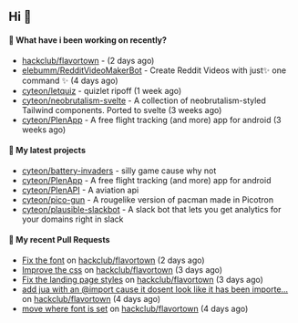 ## Hi 👋

#### 👀 What have i been working on recently?

- [hackclub/flavortown](https://github.com/hackclub/flavortown) -  (2 days ago)
- [elebumm/RedditVideoMakerBot](https://github.com/elebumm/RedditVideoMakerBot) - Create Reddit Videos with just✨ one command ✨ (4 days ago)
- [cyteon/letquiz](https://github.com/cyteon/letquiz) - quizlet ripoff (1 week ago)
- [cyteon/neobrutalism-svelte](https://github.com/cyteon/neobrutalism-svelte) - A collection of neobrutalism-styled Tailwind components. Ported to svelte (3 weeks ago)
- [cyteon/PlenApp](https://github.com/cyteon/PlenApp) - A free flight tracking (and more) app for android (3 weeks ago)

#### 🌱 My latest projects

- [cyteon/battery-invaders](https://github.com/cyteon/battery-invaders) - silly game cause why not
- [cyteon/PlenApp](https://github.com/cyteon/PlenApp) - A free flight tracking (and more) app for android
- [cyteon/PlenAPI](https://github.com/cyteon/PlenAPI) - A aviation api
- [cyteon/pico-gun](https://github.com/cyteon/pico-gun) - A rougelike version of pacman made in Picotron
- [cyteon/plausible-slackbot](https://github.com/cyteon/plausible-slackbot) - A slack bot that lets you get analytics for your domains right in slack

#### 🔨 My recent Pull Requests

- [Fix the font](https://github.com/hackclub/flavortown/pull/65) on [hackclub/flavortown](https://github.com/hackclub/flavortown) (2 days ago)
- [Improve the css](https://github.com/hackclub/flavortown/pull/58) on [hackclub/flavortown](https://github.com/hackclub/flavortown) (3 days ago)
- [Fix the landing page styles](https://github.com/hackclub/flavortown/pull/57) on [hackclub/flavortown](https://github.com/hackclub/flavortown) (3 days ago)
- [add jua with an @import cause it dosent look like it has been importe…](https://github.com/hackclub/flavortown/pull/54) on [hackclub/flavortown](https://github.com/hackclub/flavortown) (4 days ago)
- [move where font is set](https://github.com/hackclub/flavortown/pull/53) on [hackclub/flavortown](https://github.com/hackclub/flavortown) (4 days ago)
